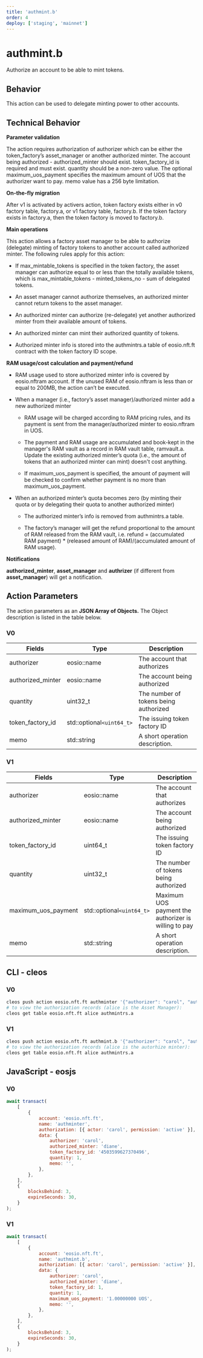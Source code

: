 ```yaml
---
title: 'authmint.b'
order: 4
deploy: ['staging', 'mainnet']
---
```


# authmint.b

Authorize an account to be able to mint tokens.

## Behavior

This action can be used to delegate minting power to other accounts.

## Technical Behavior

**Parameter validation**

The action requires authorization of authorizer which can be either the token_factory’s asset_manager or another authorized minter. The account being authorized - authorized_minter should exist. token_factory_id is required and must exist. quantity should be a non-zero value. The optional maximum_uos_payment specifies the maximum amount of UOS that the authorizer want to pay. memo value has a 256 byte limitation.

**On-the-fly migration**

After v1 is activated by activers action, token factory exists either in v0 factory table, factory.a, or v1 factory table, factory.b. If the token factory exists in factory.a, then the token factory is moved to factory.b.

**Main operations**

This action allows a factory asset manager to be able to authorize (delegate) minting of factory tokens to another account called authorized minter. The following rules apply for this action:

-   If max_mintable_tokens is specified in the token factory, the asset manager can authorize equal to or less than the totally available tokens, which is max_mintable_tokens - minted_tokens_no - sum of delegated tokens.

-   An asset manager cannot authorize themselves, an authorized minter cannot return tokens to the asset manager.

-   An authorized minter can authorize (re-delegate) yet another authorized minter from their available amount of tokens.

-   An authorized minter can mint their authorized quantity of tokens.

-   Authorized minter info is stored into the authmintrs.a table of eosio.nft.ft contract with the token factory ID scope.

**RAM usage/cost calculation and payment/refund**

-   RAM usage used to store authorized minter info is covered by eosio.nftram account. If the unused RAM of eosio.nftram is less than or equal to 200MB, the action can’t be executed.

-   When a manager (i.e., factory’s asset manager)/authorized minter add a new authorized minter

    -   RAM usage will be charged according to RAM pricing rules, and its payment is sent from the manager/authorized minter to eosio.nftram in UOS.

    -   The payment and RAM usage are accumulated and book-kept in the manager's RAM vault as a record in RAM vault table, ramvault.a. Update the existing authorized minter’s quota (i.e., the amount of tokens that an authorized minter can mint) doesn't cost anything.

    -   If maximum_uos_payment is specified, the amount of payment will be checked to confirm whether payment is no more than maximum_uos_payment.

-   When an authorized minter’s quota becomes zero (by minting their quota or by delegating their quota to another authorized minter)

    -   The authorized minter’s info is removed from authmintrs.a table.

    -   The factory’s manager will get the refund proportional to the amount of RAM released from the RAM vault, i.e.
        refund = (accumulated RAM payment) \* (released amount of RAM)/(accumulated amount of RAM usage).

**Notifications**

**authorized_minter**, **asset_manager** and **authrizer** (if different from **asset_manager**) will get a notification.

## Action Parameters

The action parameters as an **JSON Array of Objects.** The Object description is listed in the table below.

### V0

| Fields            | Type                      | Description                           |
| ----------------- | ------------------------- | ------------------------------------- |
| authorizer        | eosio::name               | The account that authorizes           |
| authorized_minter | eosio::name               | The account being authorized          |
| quantity          | uint32_t                  | The number of tokens being authorized |
| token_factory_id  | std::optional`<uint64_t>` | The issuing token factory ID          |
| memo              | std::string               | A short operation description.        |

### V1

| Fields              | Type                      | Description                                          |
| ------------------- | ------------------------- | ---------------------------------------------------- |
| authorizer          | eosio::name               | The account that authorizes                          |
| authorized_minter   | eosio::name               | The account being authorized                         |
| token_factory_id    | uint64_t                  | The issuing token factory ID                         |
| quantity            | uint32_t                  | The number of tokens being authorized                |
| maximum_uos_payment | std::optional`<uint64_t>` | Maximum UOS payment the authorizer is willing to pay |
| memo                | std::string               | A short operation description.                       |

## CLI - cleos

### V0

```bash
cleos push action eosio.nft.ft authminter '{"authorizer": "carol", "authorized_minter": "diane", "token_factory_id": "4503599627370496", "quantity": "1", "memo": ""}' - carol@active
# to view the authorization records (alice is the Asset Manager):
cleos get table eosio.nft.ft alice authmintrs.a
```

### V1

```bash
cleos push action eosio.nft.ft authmint.b '{"authorizer": "carol", "authorized_minter": "diane", "token_factory_id": 0, "quantity": 1, "maximum_uos_payment": "1.00000000 UOS", memo": ""}' -p carol@active
# to view the authorization records (alice is the autorhize minter):
cleos get table eosio.nft.ft alice authmintrs.a
```

## JavaScript - eosjs

### V0

```js
await transact(
    [
        {
            account: 'eosio.nft.ft',
            name: 'authminter',
            authorization: [{ actor: 'carol', permission: 'active' }],
            data: {
                authorizer: 'carol',
                authorized_minter: 'diane',
                token_factory_id: '4503599627370496',
                quantity: 1,
                memo: '',
            },
        },
    ],
    {
        blocksBehind: 3,
        expireSeconds: 30,
    }
);
```

### V1

```js
await transact(
    [
        {
            account: 'eosio.nft.ft',
            name: 'authmint.b',
            authorization: [{ actor: 'carol', permission: 'active' }],
            data: {
                authorizer: 'carol',
                authorized_minter: 'diane',
                token_factory_id: 1,
                quantity: 1,
                maximum_uos_payment: '1.00000000 UOS',
                memo: '',
            },
        },
    ],
    {
        blocksBehind: 3,
        expireSeconds: 30,
    }
);
```
